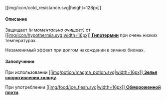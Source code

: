 [[img/icon/cold_resistance.svg|height=128px]]

#### Описание
Защищает *(и моментально очищает)* от [[[img/icon/hypothermia.svg|width=16px]] **Гипотермии**](https://github.com/SoSeDiK-Universe/Wiki/wiki/Гипотермия) при очень низких температурах.

Незаменимый эффект при долгом нахождении в зимних биомах.

#### Заполучение
При использовании [[[img/potion/magma_potion.svg|width=16px]] **Зелья сопротивления холоду**](https://github.com/SoSeDiK-Universe/Wiki/wiki/Зелье-сопротивления-холоду).

При употреблении [[[img/food/ice_flesh.svg|width=16px]] **Обмороженной плоти**](https://github.com/SoSeDiK-Universe/Wiki/wiki/Обмороженная-плоть).